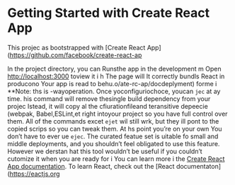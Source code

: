 # Getting Started with Create React App
This projec as bootstrapped with [Create React App](https://github.com/facebook/create-react-ap

In the project directory, you can 
Runsthe app in the development m
Open [http://localhost:3000](http://ocalhost:3000) toview it i h
The page will
It correctly bundls React in producono
Your app is read to behu.o/ate-rc-ap/docdeplyment) forme i
**Note: ths is  -wayoperation. Once yoconfiguriochoce, youcan `jec` at ay time. his command will remove thesingle build dependency from your projec
Istead, it will copy al the cfiurationfileand teransitive depeecie (webpak, Babel,ESLint,et right intoyour project so you have full control over them. All of the commands excet `ejet` wil still wrk, but they ill pont to the copied scrips so you can tweak them. At hs point you’re on your own
You don’t have to ever ue `ejec`. The curated featue set is uitable fo small and middle deployments, and you shouldn’t feel obligated to use this feature. However we derstan hat this tool wouldn’t be useful if you couldn’t cutomize it when you are ready for i
You can learn more i the [Create React App documentation](https://fcebook.github.io/create-react-app/docs/getting-started).
To learn React, check out the [React documentaton](https://eactjs.org
